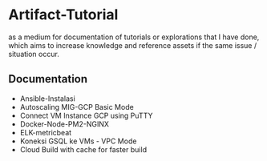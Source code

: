 # Artifact-Tutorial
as a medium for documentation of tutorials or explorations that I have done, which aims to increase knowledge and reference assets if the same issue / situation occur.

## Documentation

-   Ansible-Instalasi
-   Autoscaling MIG-GCP Basic Mode
-   Connect VM Instance GCP using PuTTY
-   Docker-Node-PM2-NGINX
-   ELK-metricbeat
-   Koneksi GSQL ke VMs - VPC Mode
-   Cloud Build with cache for faster build

